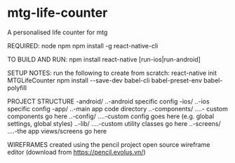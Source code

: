 # mtg-life-counter
A personalised life counter for mtg

REQUIRED:
node
npm
npm install -g react-native-cli

TO BUILD AND RUN:
npm install
react-native [run-ios|run-android]

SETUP NOTES:
run the following to create from scratch:
react-native init MTGLifeCounter
npm install --save-dev babel-cli babel-preset-env babel-polyfill

PROJECT STRUCTURE
-android/
..-android specific config
-ios/
..-ios specific config
-app/
..-main app code directory
..-components/
....- custom components go here
..-config/
....-custom config goes here (e.g. global settings, global styles)
..-lib/
....-custom utility classes go here
..-screens/
....-the app views/screens go here

WIREFRAMES
created using the pencil project open source wireframe editor (download from https://pencil.evolus.vn/)